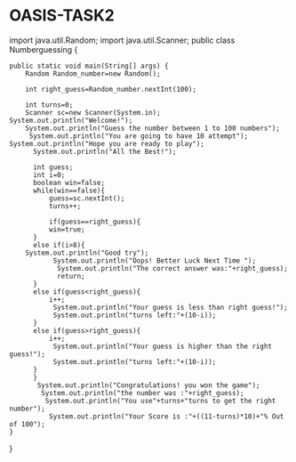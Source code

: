 # OASIS-TASK2
import java.util.Random;
import java.util.Scanner;
public class Numberguessing {

    public static void main(String[] args) {
        Random Random_number=new Random();
        
        int right_guess=Random_number.nextInt(100);
        
        int turns=0;
        Scanner sc=new Scanner(System.in);
	System.out.println("Welcome!");
        System.out.println("Guess the number between 1 to 100 numbers");
         System.out.println("You are going to have 10 attempt");
	System.out.println("Hope you are ready to play");
          System.out.println("All the Best!");
          
          int guess;
          int i=0;
          boolean win=false;
          while(win==false){
              guess=sc.nextInt();
              turns++;
          
              if(guess==right_guess){
              win=true;
          }
          else if(i>8){
		System.out.println("Good try");
               System.out.println("Oops! Better Luck Next Time ");
                System.out.println("The correct answer was:"+right_guess);
                return;
          }
          else if(guess<right_guess){
              i++;
               System.out.println("Your guess is less than right guess!");
               System.out.println("turns left:"+(10-i));
          }
          else if(guess>right_guess){
              i++;
               System.out.println("Your guess is higher than the right guess!");
               System.out.println("turns left:"+(10-i));
          }
          }
           System.out.println("Congratulations! you won the game");
            System.out.println("the number was :"+right_guess);
             System.out.println("You use"+turns+"turns to get the right number");
              System.out.println("Your Score is :"+((11-turns)*10)+"% Out of 100");
    }
    
}
